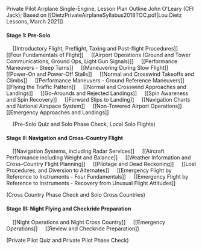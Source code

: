Private Pilot Airplane Single-Engine, Lesson Plan Outline
John O'Leary (CFI Jack); Based on [[DietzPrivateAirplaneSyllabus2018TOC.pdf|Lou Dietz Lessons, March 2021]]

#### Stage 1: Pre-Solo
$\quad$[[Introductory Flight, Preflight, Taxing and Post-flight Procedures]]
$\quad$[[Four Fundamentals of Flight]]
$\quad$[[Airport Operations (Ground and Tower Communications, Ground Ops, Light Gun Signals)]]
$\quad$[[Performance Maneuvers - Steep Turns]]
$\quad$[[Maneuvering During Slow Flight]]
$\quad$[[Power-On and Power-Off Stalls]]
$\quad$[[Normal and Crosswind Takeoffs and Climbs]]
$\quad$[[Performance Maneuvers - Ground Reference Maneuvers]]
$\quad$[[Flying the Traffic Pattern]]
$\quad$[[Normal and Crosswind Approaches and Landings]]
$\quad$[[Go-Arounds and Rejected Landings]]
$\quad$[[Spin Awareness and Spin Recovery]]
$\quad$[[Forward Slips to Landing]]
$\quad$[[Navigation Charts and National Airspace System]]
$\quad$[[Non-Towered Airport Operations]]
$\quad$[[Emergency Approaches and Landings]]

$\quad$(Pre-Solo Quiz and Solo Phase Check, Local Solo Flights)

#### Stage II: Navigation and Cross-Country Flight
$\quad$[[Navigation Systems, including Radar Services]]
$\quad$[[Aircraft Performance including Weight and Balance]]
$\quad$[[Weather Information and Cross-Country Flight Planning]]
$\quad$[[Pilotage and Dead Reckoning]]
$\quad$[[Lost Procedures, and Diversion to Alternates]]
$\quad$[[Emergency Flight by Reference to Instruments - Four Fundamentals]]
$\quad$[[Emergency Flight by Reference to Instruments - Recovery from Unusual Flight Attitudes]]

(Cross Country Phase Check and Solo Cross Countries)

#### Stage III: Night Flying and Checkride Preparation
$\quad$[[Night Operations and Night Cross Country]]
$\quad$[[Emergency Operations]]
$\quad$[[Review and Checkride Preparation]]

(Private Pilot Quiz and Private Pilot Phase Check)